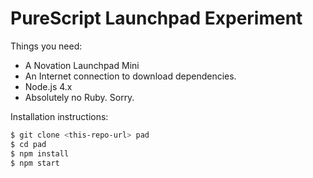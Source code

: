 # PureScript Launchpad Experiment

Things you need:
* A Novation Launchpad Mini
* An Internet connection to download dependencies.
* Node.js 4.x
* Absolutely no Ruby. Sorry.

Installation instructions:

```bash
$ git clone <this-repo-url> pad
$ cd pad
$ npm install
$ npm start
```

